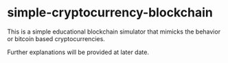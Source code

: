 # simple-cryptocurrency-blockchain
This is a simple educational blockchain simulator that mimicks the behavior or bitcoin based cryptocurrencies.

Further explanations will be provided at later date.
